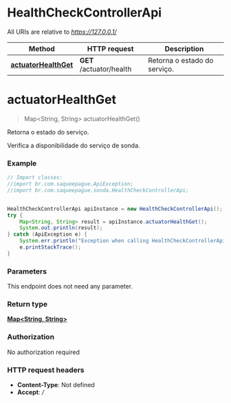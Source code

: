 # HealthCheckControllerApi

All URIs are relative to *https://127.0.0.1/*

Method | HTTP request | Description
------------- | ------------- | -------------
[**actuatorHealthGet**](HealthCheckControllerApi.md#actuatorHealthGet) | **GET** /actuator/health | Retorna o estado do serviço.

<a name="actuatorHealthGet"></a>
# **actuatorHealthGet**
> Map&lt;String, String&gt; actuatorHealthGet()

Retorna o estado do serviço.

Verifica a disponibilidade do serviço de sonda.

### Example
```java
// Import classes:
//import br.com.saqueepague.ApiException;
//import br.com.saqueepague.sonda.HealthCheckControllerApi;


HealthCheckControllerApi apiInstance = new HealthCheckControllerApi();
try {
    Map<String, String> result = apiInstance.actuatorHealthGet();
    System.out.println(result);
} catch (ApiException e) {
    System.err.println("Exception when calling HealthCheckControllerApi#actuatorHealthGet");
    e.printStackTrace();
}
```

### Parameters
This endpoint does not need any parameter.

### Return type

[**Map&lt;String, String&gt;**](Map.md)

### Authorization

No authorization required

### HTTP request headers

 - **Content-Type**: Not defined
 - **Accept**: */*

